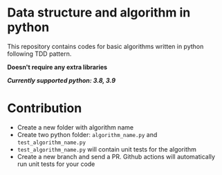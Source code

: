 # Data structure and algorithm in python

This repository contains codes for basic algorithms written in python following TDD pattern.

**Doesn't require any extra libraries**

***Currently supported python: 3.8, 3.9***

# Contribution

- Create a new folder with algorithm name
- Create two python folder: `algorithm_name.py` and `test_algorithm_name.py`
- `test_algorithm_name.py` will contain unit tests for the algorithm
- Create a new branch and send a PR. Github actions will automatically run unit tests for your code
